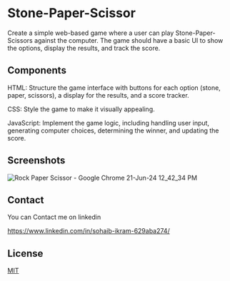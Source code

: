 # Stone-Paper-Scissor


Create a simple web-based game where a user can play Stone-Paper-Scissors against the computer. The game should have a basic UI to show the options, display the results, and track the score.

## Components
HTML: Structure the game interface with buttons for each option (stone, paper, scissors), a display for the results, and a score tracker.

CSS: Style the game to make it visually appealing.

JavaScript: Implement the game logic, including handling user input, generating computer choices, determining the winner, and updating the score.


## Screenshots

![Rock Paper Scissor - Google Chrome 21-Jun-24 12_42_34 PM](https://github.com/callmesohaib/Stone-Paper_Scissor-/assets/132386212/577afcff-3a2c-4b9f-95de-5bcd657769ac)


## Contact

You can Contact me on  linkedin

https://www.linkedin.com/in/sohaib-ikram-629aba274/
## License

[MIT](https://choosealicense.com/licenses/mit/)

